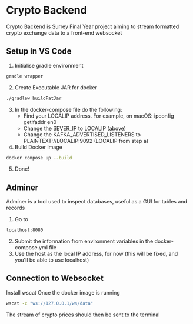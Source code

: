 # Crypto Backend

Crypto Backend is Surrey Final Year project aiming to stream formatted crypto exchange data to a front-end websocket

## Setup in VS Code ##
1. Initialise gradle environment
```bash
gradle wrapper
```
2. Create Executable JAR for docker
```bash
./gradlew buildFatJar
```
3. In the docker-compose file do the following:
   * Find your LOCALIP address. For example, on macOS: ipconfig getifaddr en0
   * Change the SEVER_IP to LOCALIP (above)
   * Change the KAFKA_ADVERTISED_LISTENERS to PLAINTEXT://LOCALIP:9092 (LOCALIP from step a)
4. Build Docker Image
```bash
docker compose up --build
```
5. Done!

## Adminer ##

Adminer is a tool used to inspect databases, useful as a GUI for tables and records
1. Go to
```bash
localhost:8080
```
2. Submit the information from environment variables in the docker-compose.yml file 
3. Use the host as the local IP address, for now (this will be fixed, and you'll be able to use localhost)

## Connection to Websocket ##

Install wscat
Once the docker image is running
```bash
wscat -c "ws://127.0.0.1/ws/data"
```
The stream of crypto prices should then be sent to the terminal